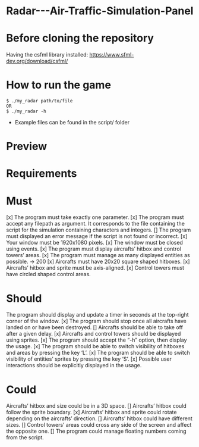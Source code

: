 # Radar---Air-Traffic-Simulation-Panel

# Before cloning the repository
Having the csfml library installed: https://www.sfml-dev.org/download/csfml/

# How to run the game
```
$ ./my_radar path/to/file
OR
$ ./my_radar -h
```
+ Example files can be found in the script/ folder
  
# Preview

# Requirements
# Must
[x] The program must take exactly one parameter.
[x] The program must accept any filepath as argument. It corresponds to the file containing the script for
   the simulation containing characters and integers.
[] The program must displayed an error message if the script is not found or incorrect.
[x] Your window must be 1920x1080 pixels.
[x] The window must be closed using events.
[x] The program must display aircrafts’ hitbox and control towers’ areas.
[x] The program must manage as many displayed entities as possible. -> 200
[x] Aircrafts must have 20x20 square shaped hitboxes.
[x] Aircrafts’ hitbox and sprite must be axis-aligned.
[x] Control towers must have circled shaped control areas.
# Should
The program should display and update a timer in seconds at the top-right corner of the window.
[x] The program should stop once all aircrafts have landed on or have been destroyed.
[] Aircrafts should be able to take off after a given delay.
[x] Aircrafts and control towers should be displayed using sprites.
[x] The program should accept the “-h” option, then display the usage.
[x] The program should be able to switch visibility of hitboxes and areas by pressing the key ‘L’.
[x] The program should be able to switch visibility of entities’ sprites by pressing the key ‘S’.
[x] Possible user interactions should be explicitly displayed in the usage.
# Could
Aircrafts’ hitbox and size could be in a 3D space.
[] Aircrafts’ hitbox could follow the sprite boundary.
[x] Aircrafts’ hitbox and sprite could rotate depending on the aircrafts’ direction.
[] Aircrafts’ hitbox could have different sizes.
[] Control towers’ areas could cross any side of the screen and affect the opposite one.
[] The program could manage floating numbers coming from the script.
